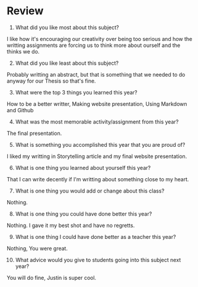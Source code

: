 # Review

1. What did you like most about this subject?

I like how it's encouraging our creativity over being too serious and how the writting assignments are forcing us to think more about ourself and the thinks we do.

2. What did you like least about this subject?

Probably writting an abstract, but that is something that we needed to do anyway for our Thesis so that's fine.

3. What were the top 3 things you learned this year?

How to be a better writter, Making website presentation, Using Markdown and Github

4. What was the most memorable activity/assignment from this year?

The final presentation.

5. What is something you accomplished this year that you are proud of?

I liked my writting in Storytelling article and my final website presentation.

6. What is one thing you learned about yourself this year?

That I can write decently if I'm writting about something close to my heart.

7. What is one thing you would add or change about this class?

Nothing.

8. What is one thing you could have done better this year?

Nothing. I gave it my best shot and have no regretts.

9. What is one thing I could have done better as a teacher this year?

Nothing, You were great.

10. What advice would you give to students going into this subject next year?

You will do fine, Justin is super cool.
